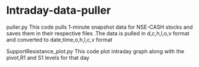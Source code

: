 # Intraday-data-puller

puller.py
This code pulls 1-minute snapshot data for NSE-CASH stocks and saves them in their respective files .The data is pulled in d,c,h,l,o,v format and converted to date,time,o,h,l,c,v format

SupportResistance_plot.py
This code plot intraday graph along with the pivot,R1 and S1 levels for that day
